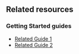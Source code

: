 ## Related resources

### Getting Started guides

* [Related Guide 1][gs-related-guide-1]
* [Related Guide 2][gs-related-guide-2]

[gs-related-guide-1]: /guides/gs/related-guide-1/
[gs-related-guide-2]: /guides/gs/related-guide-2/
